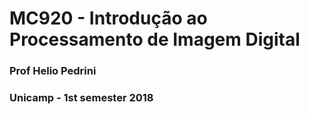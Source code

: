 # MC920 - Introdução ao Processamento de Imagem Digital
### Prof Helio Pedrini
### Unicamp - 1st semester 2018
